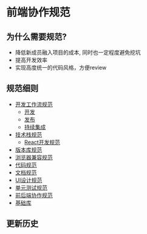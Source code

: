 # 前端协作规范

## 为什么需要规范?

- 降低新成员融入项目的成本, 同时也一定程度避免挖坑
- 提高开发效率
- 实现高度统一的代码风格，方便review

## 规范细则

- [开发工作流规范](development.md)
  - [开发](development.md#开发)
  - [发布](development.md#发布工作流)
  - [持续集成](development.md#持续集成)
- [技术栈规范](tech-stack.md)
  - [React开发规范](tech-stack.md#react-开发规范)
- [版本库规范](repo.md)
- [浏览器兼容规范](browser-compatibility.md)
- [代码规范](code.md)
- [文档规范](doc.md)
- [UI设计规范](ui-design.md)
- [单元测试规范](unit-test.md)
- [前后端协作规范](backend.md)
- [基础库](library.md)

## 更新历史
